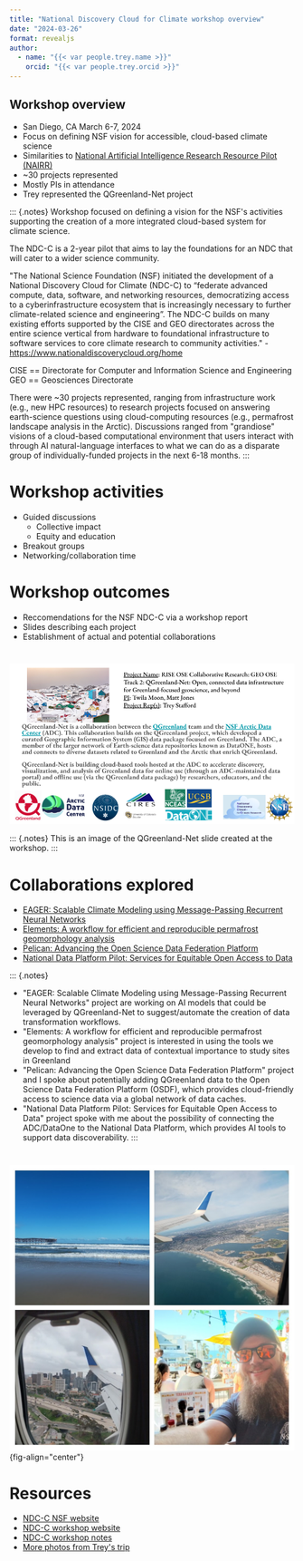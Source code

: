 ```yaml
---
title: "National Discovery Cloud for Climate workshop overview"
date: "2024-03-26"
format: revealjs
author:
  - name: "{{< var people.trey.name >}}"
    orcid: "{{< var people.trey.orcid >}}"
---
```



## Workshop overview

* San Diego, CA March 6-7, 2024
* Focus on defining NSF vision for accessible, cloud-based climate science
* Similarities to [National Artificial Intelligence Research Resource Pilot
  (NAIRR)](https://new.nsf.gov/focus-areas/artificial-intelligence/nairr)
* ~30 projects represented
* Mostly PIs in attendance
* Trey represented the QGreenland-Net project

::: {.notes}
Workshop focused on defining a vision for the NSF's activities supporting the
creation of a more integrated cloud-based system for climate science.

The NDC-C is a 2-year pilot that aims to lay the foundations for an NDC that
will cater to a wider science community.

"The National Science Foundation (NSF) initiated the development of a National
Discovery Cloud for Climate (NDC-C) to “federate advanced compute, data,
software, and networking resources, democratizing access to a
cyberinfrastructure ecosystem that is increasingly necessary to further
climate-related science and engineering”. The NDC-C builds on many existing
efforts supported by the CISE and GEO directorates across the entire science
vertical from hardware to foundational infrastructure to software services to
core climate research to community activities." -
https://www.nationaldiscoverycloud.org/home

CISE == Directorate for Computer and Information Science and Engineering
GEO == Geosciences Directorate

There were ~30 projects represented, ranging from infrastructure work (e.g., new
HPC resources) to research projects focused on answering earth-science questions
using cloud-computing resources (e.g., permafrost landscape analysis in the
Arctic). Discussions ranged from "grandiose" visions of a cloud-based
computational environment that users interact with through AI natural-language
interfaces to what we can do as a disparate group of individually-funded
projects in the next 6-18 months.
:::


# Workshop activities

* Guided discussions
  * Collective impact
  * Equity and education
* Breakout groups
* Networking/collaboration time


# Workshop outcomes

* Reccomendations for the NSF NDC-C via a workshop report
* Slides describing each  project
* Establishment of actual and potential collaborations


#

![](../_images/qgreenland_net_description_slide.png)

::: {.notes}
This is an image of the QGreenland-Net slide created at the workshop.
:::


# Collaborations explored

* [EAGER: Scalable Climate Modeling using Message-Passing Recurrent Neural Networks](https://www.nsf.gov/awardsearch/showAward?AWD_ID=2335773)
* [Elements: A workflow for efficient and reproducible permafrost geomorphology analysis](https://www.nsf.gov/awardsearch/showAward?AWD_ID=2311319)
* [Pelican: Advancing the Open Science Data Federation Platform](https://www.nsf.gov/awardsearch/showAward?AWD_ID=2331480)
* [National Data Platform Pilot: Services for Equitable Open Access to Data](https://www.nsf.gov/awardsearch/showAward?AWD_ID=2333609)

::: {.notes}
* "EAGER: Scalable Climate Modeling using Message-Passing Recurrent Neural Networks" project are working on AI models that could be leveraged by QGreenland-Net to suggest/automate the creation of data transformation workflows.
* "Elements: A workflow for efficient and reproducible permafrost geomorphology analysis" project is interested in using the tools we develop to find and extract data of contextual importance to study sites in Greenland
* "Pelican: Advancing the Open Science Data Federation Platform" project and I spoke about potentially adding QGreenland data to the Open Science Data Federation Platform (OSDF), which provides cloud-friendly access to science data via a global network of data caches.
* "National Data Platform Pilot: Services for Equitable Open Access to Data" project spoke with me about the possibility of connecting the ADC/DataOne to the National Data Platform, which provides AI tools to support data discoverability.
:::


#

![](../_images/ndcc-workshop-collage.jpg){fig-align="center"}


# Resources

* [NDC-C NSF website](https://new.nsf.gov/cise/national-discovery-cloud-climate)
* [NDC-C workshop website](https://www.nationaldiscoverycloud.org/home)
* [NDC-C workshop notes](/notes/2024-03-26_ndcc-workshop.md)
* [More photos from Trey's trip](https://photos.app.goo.gl/gvmBJu3agig49BtAA)
